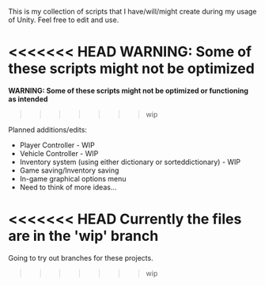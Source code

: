 This is my collection of scripts that I have/will/might create during my usage of Unity.
Feel free to edit and use.

<<<<<<< HEAD
**WARNING: Some of these scripts might not be optimized**
=======
**WARNING: Some of these scripts might not be optimized or functioning as intended**
>>>>>>> wip

Planned additions/edits:
- Player Controller - WIP
- Vehicle Controller - WIP
- Inventory system (using either dictionary or sorteddictionary) - WIP
- Game saving/Inventory saving
- In-game graphical options menu
- Need to think of more ideas...

<<<<<<< HEAD
**Currently the files are in the 'wip' branch**
=======
Going to try out branches for these projects.
>>>>>>> wip
